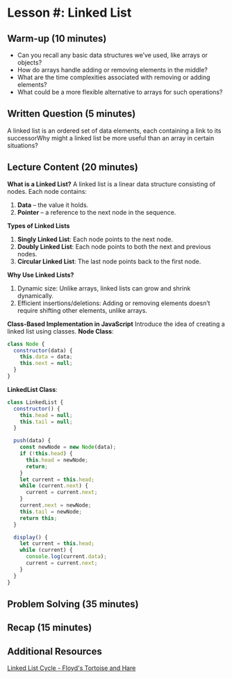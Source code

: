 # Lesson #: Linked List

## Warm-up (10 minutes)

- Can you recall any basic data structures we’ve used, like arrays or objects?
- How do arrays handle adding or removing elements in the middle?
- What are the time complexities associated with removing or adding elements?
- What could be a more flexible alternative to arrays for such operations?

## Written Question (5 minutes)

A linked list is an ordered set of data elements, each containing a link to its successorWhy might a linked list be more useful than an array in certain situations?

## Lecture Content (20 minutes)

**What is a Linked List?**
A linked list is a linear data structure consisting of nodes. Each node contains:

1. **Data** – the value it holds.
2. **Pointer** – a reference to the next node in the sequence.

**Types of Linked Lists**

1. **Singly Linked List**: Each node points to the next node.
2. **Doubly Linked List**: Each node points to both the next and previous nodes.
3. **Circular Linked List**: The last node points back to the first node.

**Why Use Linked Lists?**

1. Dynamic size: Unlike arrays, linked lists can grow and shrink dynamically.
2. Efficient insertions/deletions: Adding or removing elements doesn’t require shifting other elements, unlike arrays.

**Class-Based Implementation in JavaScript**
Introduce the idea of creating a linked list using classes.
**Node Class**:

```javascript
class Node {
  constructor(data) {
    this.data = data;
    this.next = null;
  }
}
```

**LinkedList Class**:

```javascript
class LinkedList {
  constructor() {
    this.head = null;
    this.tail = null;
  }

  push(data) {
    const newNode = new Node(data);
    if (!this.head) {
      this.head = newNode;
      return;
    }
    let current = this.head;
    while (current.next) {
      current = current.next;
    }
    current.next = newNode;
    this.tail = newNode;
    return this;
  }

  display() {
    let current = this.head;
    while (current) {
      console.log(current.data);
      current = current.next;
    }
  }
}
```

## Problem Solving (35 minutes)

## Recap (15 minutes)

## Additional Resources

[Linked List Cycle - Floyd's Tortoise and Hare](https://www.youtube.com/watch?v=gBTe7lFR3vc)
